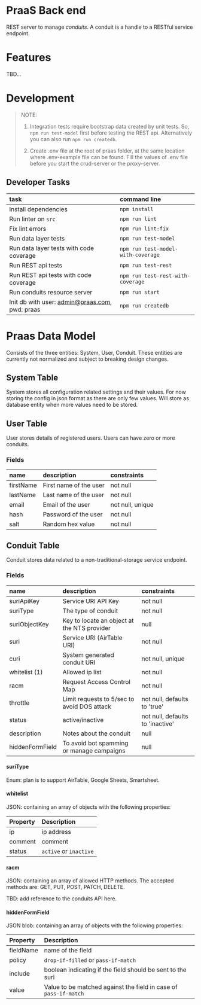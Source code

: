# PraaS Back end
REST server to manage *conduits*. A conduit is a handle to a RESTful 
service endpoint.

# Features
TBD...

# Development
> NOTE: <br>
> 1. Integration tests require bootstrap data created by unit tests. So,
>    `npm run test-model` first before testing the REST api. Alternatively
>    you can also run `npm run createdb`.
>
> 2. Create .env file at the root of praas folder, at the same location
>    where .env-example file can be found. Fill the values of .env file
>    before you start the crud-server or the proxy-server.

## Developer Tasks
|  task                                           | command line                        |
|:------------------------------------------------|:------------------------------------|
| Install dependencies                            |`npm install`                        |
| Run linter on `src`                             |`npm run lint`                       |
| Fix lint errors                                 |`npm run lint:fix`                   |
| Run data layer tests                            |`npm run test-model`                 |
| Run data layer tests with code coverage         |`npm run test-model-with-coverage`   |
| Run REST api tests                              |`npm run test-rest`                  |
| Run REST api tests with code coverage           |`npm run test-rest-with-coverage`    |
| Run conduits resource server                    |`npm run start`                      |
| Init db with user: admin@praas.com, pwd: praas  |`npm run createdb`                   |

# Praas Data Model
Consists of the three entities: System, User, Conduit. These entities are
currently not normalized and subject to breaking design changes.

## System Table
System stores all configuration related settings and their values.
For now storing the config in json format as there are
only few values. Will store as database entity when more values need
to be stored.

## User Table
User stores details of registered users. Users can have zero or more conduits.

### Fields
|  name     | description          | constraints       |
|:----------|:---------------------|:------------------|
| firstName |First name of the user| not null          |
| lastName  |Last name of the user | not null          |
| email     |Email of the user     | not null, unique  |
| hash      |Password of the user  | not null          |
| salt      |Random hex value      | not null          |

## Conduit Table
Conduit stores data related to a non-traditional-storage service endpoint.

### Fields
|  name           | description                                       | constraints                    |
|:----------------|:--------------------------------------------------|:-------------------------------|
| suriApiKey      |Service URI API Key                                |not null                        |
| suriType        |The type of conduit                                |not null                        |
| suriObjectKey   |Key to locate an object at the NTS provider        |null                            |
| suri            |Service URI (AirTable URI)                         |not null                        |
| curi            |System generated conduit URI                       |not null, unique                |
| whitelist (1)   |Allowed ip list                                    |not null                        |
| racm            |Request Access Control Map |not null               |not null                        |
| throttle        |Limit requests to 5/sec to avoid DOS attack        |not null, defaults to 'true'    |
| status          |active/inactive                                    |not null, defaults to 'inactive'|
| description     |Notes about the conduit                            |null                            |
| hiddenFormField |To avoid bot spamming or manage campaigns          |null                            |

#### suriType
Enum: plan is to support AirTable, Google Sheets, Smartsheet.

#### whitelist
JSON: containing an array of objects with the following properties:

| Property  | Description            |
|:----------|:-----------------------|
| ip        | ip address             |
| comment   | comment                |
| status    | `active` or `inactive` |

#### racm
JSON: containing an array of allowed HTTP methods. The accepted 
methods are:  GET, PUT, POST, PATCH, DELETE.

TBD: add reference to the conduits API here.

#### hiddenFormField
JSON blob: containing an array of objects with the following properties:

| Property  | Description                                                      |
|:----------|:-----------------------------------------------------------------|
| fieldName | name of the field                                                |
| policy    | `drop-if-filled` or `pass-if-match`                              |
| include   | boolean indicating if the field should be sent to the suri       |
| value     | Value to be matched against the field in case of `pass-if-match` |
